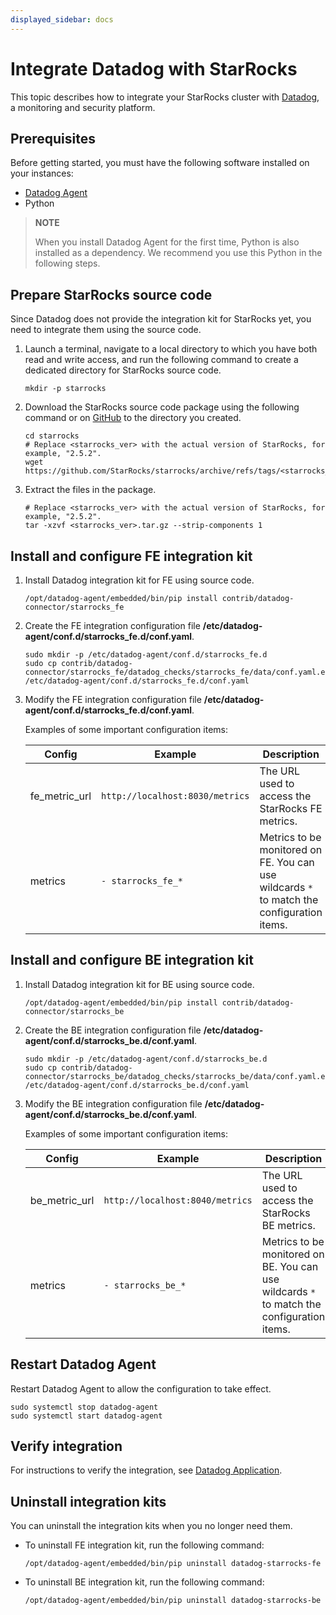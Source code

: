 ```yaml
---
displayed_sidebar: docs
---
```


# Integrate Datadog with StarRocks

This topic describes how to integrate your StarRocks cluster with [Datadog](https://www.datadoghq.com/), a monitoring and security platform.

## Prerequisites

Before getting started, you must have the following software installed on your instances:

- [Datadog Agent](https://docs.datadoghq.com/getting_started/agent/)
- Python

> **NOTE**
>
> When you install Datadog Agent for the first time, Python is also installed as a dependency. We recommend you use this Python in the following steps.

## Prepare StarRocks source code

Since Datadog does not provide the integration kit for StarRocks yet, you need to integrate them using the source code.

1. Launch a terminal, navigate to a local directory to which you have both read and write access, and run the following command to create a dedicated directory for StarRocks source code.

    ```shell
    mkdir -p starrocks
    ```

2. Download the StarRocks source code package using the following command or on [GitHub](https://github.com/StarRocks/starrocks/tags) to the directory you created.

    ```shell
    cd starrocks
    # Replace <starrocks_ver> with the actual version of StarRocks, for example, "2.5.2".
    wget https://github.com/StarRocks/starrocks/archive/refs/tags/<starrocks_ver>.tar.gz
    ```

3. Extract the files in the package.

    ```shell
    # Replace <starrocks_ver> with the actual version of StarRocks, for example, "2.5.2".
    tar -xzvf <starrocks_ver>.tar.gz --strip-components 1
    ```

## Install and configure FE integration kit

1. Install Datadog integration kit for FE using source code.

    ```shell
    /opt/datadog-agent/embedded/bin/pip install contrib/datadog-connector/starrocks_fe
    ```

2. Create the FE integration configuration file **/etc/datadog-agent/conf.d/starrocks_fe.d/conf.yaml**.

    ```shell
    sudo mkdir -p /etc/datadog-agent/conf.d/starrocks_fe.d
    sudo cp contrib/datadog-connector/starrocks_fe/datadog_checks/starrocks_fe/data/conf.yaml.example /etc/datadog-agent/conf.d/starrocks_fe.d/conf.yaml
    ```

3. Modify the FE integration configuration file **/etc/datadog-agent/conf.d/starrocks_fe.d/conf.yaml**.

    Examples of some important configuration items:

    | **Config** | **Example** | **Description** |
    | -------------------------------------- | ------------ | ------------------------------------------------------------ |
    | fe_metric_url | `http://localhost:8030/metrics` | The URL used to access the StarRocks FE metrics. |
    | metrics | `- starrocks_fe_*` | Metrics to be monitored on FE. You can use wildcards `*` to match the configuration items. |

## Install and configure BE integration kit

1. Install Datadog integration kit for BE using source code.

    ```shell
    /opt/datadog-agent/embedded/bin/pip install contrib/datadog-connector/starrocks_be
    ```

2. Create the BE integration configuration file **/etc/datadog-agent/conf.d/starrocks_be.d/conf.yaml**.

    ```shell
    sudo mkdir -p /etc/datadog-agent/conf.d/starrocks_be.d
    sudo cp contrib/datadog-connector/starrocks_be/datadog_checks/starrocks_be/data/conf.yaml.example /etc/datadog-agent/conf.d/starrocks_be.d/conf.yaml
    ```

3. Modify the BE integration configuration file **/etc/datadog-agent/conf.d/starrocks_be.d/conf.yaml**.

    Examples of some important configuration items:

    | **Config** | **Example** | **Description** |
    | -------------------------------------- | ------------ | ------------------------------------------------------------ |
    | be_metric_url | `http://localhost:8040/metrics` | The URL used to access the StarRocks BE metrics. |
    | metrics | `- starrocks_be_*` | Metrics to be monitored on BE. You can use wildcards `*` to match the configuration items. |

## Restart Datadog Agent

Restart Datadog Agent to allow the configuration to take effect.

```shell
sudo systemctl stop datadog-agent
sudo systemctl start datadog-agent
```

## Verify integration

For instructions to verify the integration, see [Datadog Application](https://docs.datadoghq.com/getting_started/application/).

## Uninstall integration kits

You can uninstall the integration kits when you no longer need them.

- To uninstall FE integration kit, run the following command:

  ```shell
  /opt/datadog-agent/embedded/bin/pip uninstall datadog-starrocks-fe
  ```

- To uninstall BE integration kit, run the following command:

  ```shell
  /opt/datadog-agent/embedded/bin/pip uninstall datadog-starrocks-be
  ```
